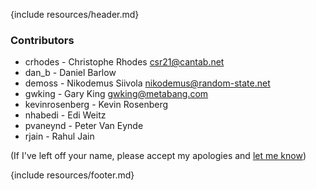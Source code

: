 {include resources/header.md}

<div class="contents">

### Contributors

* crhodes - Christophe Rhodes <csr21@cantab.net>
* dan_b - Daniel Barlow 
* demoss - Nikodemus Siivola <nikodemus@random-state.net>
* gwking - Gary King <gwking@metabang.com>
* kevinrosenberg - Kevin Rosenberg 
* nhabedi - Edi Weitz
* pvaneynd - Peter Van Eynde
* rjain - Rahul Jain

(If I've left off your name, please accept my apologies and
[let me know](mailto:gwking@metabang.com))

</div>

</div>
{include resources/footer.md}
</div>


